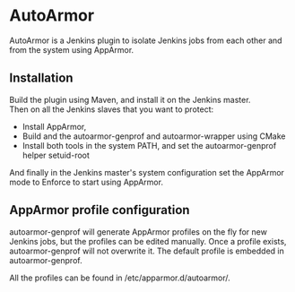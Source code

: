 # AutoArmor

AutoArmor is a Jenkins plugin to isolate Jenkins jobs from each other and from the system using AppArmor.

## Installation

Build the plugin using Maven, and install it on the Jenkins master.<br/>
Then on all the Jenkins slaves that you want to protect:

- Install AppArmor, 
- Build and the autoarmor-genprof and autoarmor-wrapper using CMake
- Install both tools in the system PATH, and set the autoarmor-genprof helper setuid-root

And finally in the Jenkins master's system configuration set the AppArmor mode to Enforce to start using AppArmor.

## AppArmor profile configuration

autoarmor-genprof will generate AppArmor profiles on the fly for new Jenkins jobs,
but the profiles can be edited manually. Once a profile exists, autoarmor-genprof will not overwrite it.
The default profile is embedded in autoarmor-genprof.

All the profiles can be found in /etc/apparmor.d/autoarmor/.

